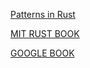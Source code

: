 [Patterns in Rust](https://rust-unofficial.github.io/patterns/intro.html)

[MIT RUST BOOK](https://web.mit.edu/rust-lang_v1.25/arch/amd64_ubuntu1404/share/doc/rust/html/book/first-edition/getting-started.html)

[GOOGLE BOOK](https://google.github.io/comprehensive-rust/control-flow-basics/macros.html)